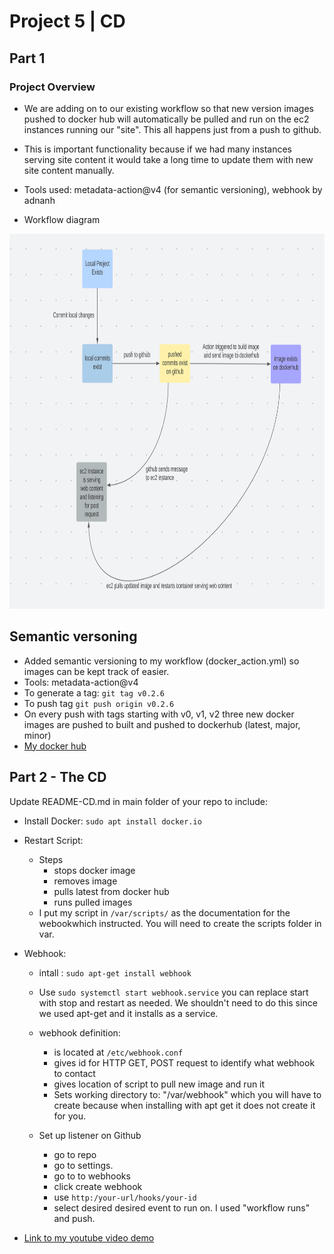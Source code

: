 # Project 5 | CD

## Part 1
### Project Overview
- We are adding on to our existing workflow so that new version images pushed to docker hub will automatically be pulled and run on the ec2 instances running our "site". This all happens just from a push to github.
- This is important functionality because if we had many instances serving site content it would take a long time to update them with new site content manually. 
- Tools used: metadata-action@v4 (for semantic versioning), webhook by adnanh

- Workflow diagram
<img src="./images/diagram2.png"  width="900" height="600">

## Semantic versoning
- Added semantic versioning to my workflow (docker_action.yml) so images can be kept track of easier.
- Tools: metadata-action@v4 
- To generate a tag: `git tag v0.2.6`
- To push tag `git push origin v0.2.6`
- On every push with tags starting with v0, v1, v2 three new docker images are pushed to built and pushed to dockerhub (latest, major, minor) 
- [My docker hub](https://hub.docker.com/repository/docker/asotirelis/3120-cicd/general) 


## Part 2 - The CD

Update README-CD.md in main folder of your repo to include:

- Install Docker: `sudo apt install docker.io` 
- Restart Script:
    - Steps
        - stops docker image
        - removes image
        - pulls latest from docker hub
        - runs pulled images
    - I put my script in `/var/scripts/` as the documentation for the webookwhich instructed. You will need to create the scripts folder in var.



- Webhook:
    - intall : `sudo apt-get install webhook`
    - Use `sudo systemctl start webhook.service` you can replace start with stop and restart as needed. We shouldn't need to do this since we used apt-get and it installs as a service.
    - webhook definition:

        - is located at `/etc/webhook.conf`
        - gives id for HTTP GET, POST request to identify what webhook to contact
        - gives location of script to pull new image and run it
        - Sets working directory to: "/var/webhook" which you will have to create because when installing with apt get it does not create it for you.
    - Set up listener on Github
        - go to repo
        - go to settings.
        - go to to webhooks
        - click create webhook
        - use `http:/your-url/hooks/your-id`
        - select desired desired event to run on. I used "workflow runs" and push.


- [Link to my youtube video demo](https://www.youtube.com/watch?v=iXTpvdaJMn8)